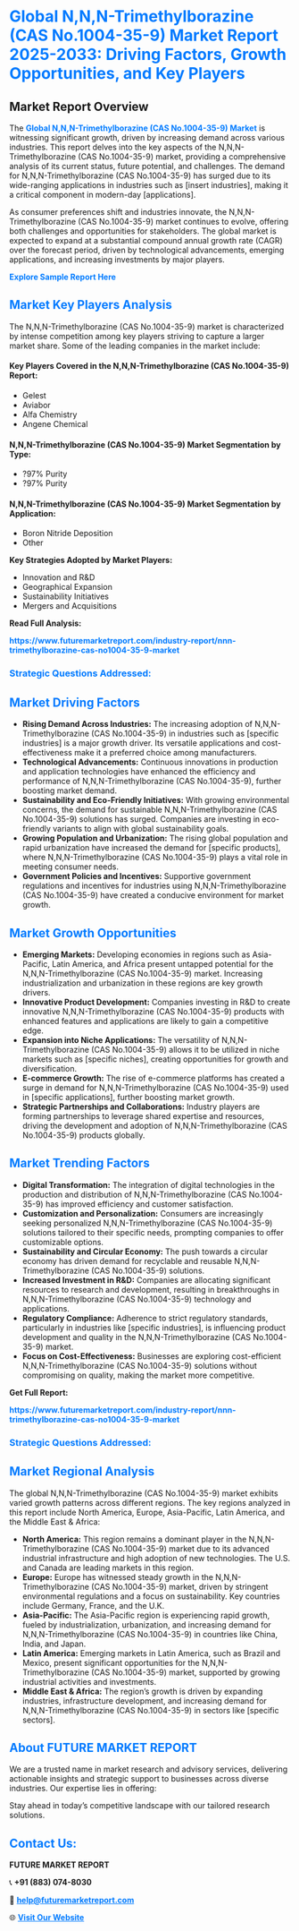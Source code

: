 <h1 style="color: #007BFF;">Global N,N,N-Trimethylborazine (CAS No.1004-35-9) Market Report 2025-2033: Driving Factors, Growth Opportunities, and Key Players</h1>

<section id="overview">
<h2>Market Report Overview</h2>
<p>The <a href="https://www.futuremarketreport.com/industry-report/nnn-trimethylborazine-cas-no1004-35-9-market" style="color: #007BFF; text-decoration: none;"><strong>Global N,N,N-Trimethylborazine (CAS No.1004-35-9) Market</strong></a> is witnessing significant growth, driven by increasing demand across various industries. This report delves into the key aspects of the N,N,N-Trimethylborazine (CAS No.1004-35-9) market, providing a comprehensive analysis of its current status, future potential, and challenges. The demand for N,N,N-Trimethylborazine (CAS No.1004-35-9) has surged due to its wide-ranging applications in industries such as [insert industries], making it a critical component in modern-day [applications].</p>
<p>As consumer preferences shift and industries innovate, the N,N,N-Trimethylborazine (CAS No.1004-35-9) market continues to evolve, offering both challenges and opportunities for stakeholders. The global market is expected to expand at a substantial compound annual growth rate (CAGR) over the forecast period, driven by technological advancements, emerging applications, and increasing investments by major players.</p>
</section>

<section id="overview">
<p><a href="https://www.futuremarketreport.com/request-sample/reportId=28399" style="color: #007BFF; text-decoration: none;"><strong>Explore Sample Report Here</strong></a></p>
</section>

<section id="key-players">
<h2 style="color: #007BFF;">Market Key Players Analysis</h2>
<p>The N,N,N-Trimethylborazine (CAS No.1004-35-9) market is characterized by intense competition among key players striving to capture a larger market share. Some of the leading companies in the market include:</p>
<h4>Key Players Covered in the N,N,N-Trimethylborazine (CAS No.1004-35-9) Report:</h4>
<ul><li>Gelest</li><li>Aviabor</li><li>Alfa Chemistry</li><li>Angene Chemical</li></ul>
<h4>N,N,N-Trimethylborazine (CAS No.1004-35-9) Market Segmentation by Type:</h4>
<ul><li>?97% Purity</li><li>?97% Purity</li></ul>

<h4>N,N,N-Trimethylborazine (CAS No.1004-35-9) Market Segmentation by Application:</h4>
<ul><li>Boron Nitride Deposition</li><li>Other</li></ul>
<p><strong>Key Strategies Adopted by Market Players:</strong></p>
<ul>
<li>Innovation and R&D</li>
<li>Geographical Expansion</li>
<li>Sustainability Initiatives</li>
<li>Mergers and Acquisitions</li>
</ul>
</section>

<section>
<p><strong>Read Full Analysis: </strong></p><a href="https://www.futuremarketreport.com/industry-report/nnn-trimethylborazine-cas-no1004-35-9-market" style="color: #007BFF; text-decoration: none;"><strong>https://www.futuremarketreport.com/industry-report/nnn-trimethylborazine-cas-no1004-35-9-market</strong></a>
<h3 style="color: #007BFF;">Strategic Questions Addressed:</h3>
</section>

<section id="driving-factors">
<h2 style="color: #007BFF;">Market Driving Factors</h2>
<ul>
<li><strong>Rising Demand Across Industries:</strong> The increasing adoption of N,N,N-Trimethylborazine (CAS No.1004-35-9) in industries such as [specific industries] is a major growth driver. Its versatile applications and cost-effectiveness make it a preferred choice among manufacturers.</li>
<li><strong>Technological Advancements:</strong> Continuous innovations in production and application technologies have enhanced the efficiency and performance of N,N,N-Trimethylborazine (CAS No.1004-35-9), further boosting market demand.</li>
<li><strong>Sustainability and Eco-Friendly Initiatives:</strong> With growing environmental concerns, the demand for sustainable N,N,N-Trimethylborazine (CAS No.1004-35-9) solutions has surged. Companies are investing in eco-friendly variants to align with global sustainability goals.</li>
<li><strong>Growing Population and Urbanization:</strong> The rising global population and rapid urbanization have increased the demand for [specific products], where N,N,N-Trimethylborazine (CAS No.1004-35-9) plays a vital role in meeting consumer needs.</li>
<li><strong>Government Policies and Incentives:</strong> Supportive government regulations and incentives for industries using N,N,N-Trimethylborazine (CAS No.1004-35-9) have created a conducive environment for market growth.</li>
</ul>
</section>

<section id="growth-opportunities">
<h2 style="color: #007BFF;">Market Growth Opportunities</h2>
<ul>
<li><strong>Emerging Markets:</strong> Developing economies in regions such as Asia-Pacific, Latin America, and Africa present untapped potential for the N,N,N-Trimethylborazine (CAS No.1004-35-9) market. Increasing industrialization and urbanization in these regions are key growth drivers.</li>
<li><strong>Innovative Product Development:</strong> Companies investing in R&D to create innovative N,N,N-Trimethylborazine (CAS No.1004-35-9) products with enhanced features and applications are likely to gain a competitive edge.</li>
<li><strong>Expansion into Niche Applications:</strong> The versatility of N,N,N-Trimethylborazine (CAS No.1004-35-9) allows it to be utilized in niche markets such as [specific niches], creating opportunities for growth and diversification.</li>
<li><strong>E-commerce Growth:</strong> The rise of e-commerce platforms has created a surge in demand for N,N,N-Trimethylborazine (CAS No.1004-35-9) used in [specific applications], further boosting market growth.</li>
<li><strong>Strategic Partnerships and Collaborations:</strong> Industry players are forming partnerships to leverage shared expertise and resources, driving the development and adoption of N,N,N-Trimethylborazine (CAS No.1004-35-9) products globally.</li>
</ul>
</section>

<section id="trending-factors">
<h2 style="color: #007BFF;">Market Trending Factors</h2>
<ul>
<li><strong>Digital Transformation:</strong> The integration of digital technologies in the production and distribution of N,N,N-Trimethylborazine (CAS No.1004-35-9) has improved efficiency and customer satisfaction.</li>
<li><strong>Customization and Personalization:</strong> Consumers are increasingly seeking personalized N,N,N-Trimethylborazine (CAS No.1004-35-9) solutions tailored to their specific needs, prompting companies to offer customizable options.</li>
<li><strong>Sustainability and Circular Economy:</strong> The push towards a circular economy has driven demand for recyclable and reusable N,N,N-Trimethylborazine (CAS No.1004-35-9) solutions.</li>
<li><strong>Increased Investment in R&D:</strong> Companies are allocating significant resources to research and development, resulting in breakthroughs in N,N,N-Trimethylborazine (CAS No.1004-35-9) technology and applications.</li>
<li><strong>Regulatory Compliance:</strong> Adherence to strict regulatory standards, particularly in industries like [specific industries], is influencing product development and quality in the N,N,N-Trimethylborazine (CAS No.1004-35-9) market.</li>
<li><strong>Focus on Cost-Effectiveness:</strong> Businesses are exploring cost-efficient N,N,N-Trimethylborazine (CAS No.1004-35-9) solutions without compromising on quality, making the market more competitive.</li>
</ul>
</section>

<section>
<p><strong>Get Full Report: </strong></p><a href="https://www.futuremarketreport.com/industry-report/nnn-trimethylborazine-cas-no1004-35-9-market" style="color: #007BFF; text-decoration: none;"><strong>https://www.futuremarketreport.com/industry-report/nnn-trimethylborazine-cas-no1004-35-9-market</strong></a>
<h3 style="color: #007BFF;">Strategic Questions Addressed:</h3>
</section>


<section id="regional-analysis">
<h2 style="color: #007BFF;">Market Regional Analysis</h2>
<p>The global N,N,N-Trimethylborazine (CAS No.1004-35-9) market exhibits varied growth patterns across different regions. The key regions analyzed in this report include North America, Europe, Asia-Pacific, Latin America, and the Middle East & Africa:</p>
<ul>
<li><strong>North America:</strong> This region remains a dominant player in the N,N,N-Trimethylborazine (CAS No.1004-35-9) market due to its advanced industrial infrastructure and high adoption of new technologies. The U.S. and Canada are leading markets in this region.</li>
<li><strong>Europe:</strong> Europe has witnessed steady growth in the N,N,N-Trimethylborazine (CAS No.1004-35-9) market, driven by stringent environmental regulations and a focus on sustainability. Key countries include Germany, France, and the U.K.</li>
<li><strong>Asia-Pacific:</strong> The Asia-Pacific region is experiencing rapid growth, fueled by industrialization, urbanization, and increasing demand for N,N,N-Trimethylborazine (CAS No.1004-35-9) in countries like China, India, and Japan.</li>
<li><strong>Latin America:</strong> Emerging markets in Latin America, such as Brazil and Mexico, present significant opportunities for the N,N,N-Trimethylborazine (CAS No.1004-35-9) market, supported by growing industrial activities and investments.</li>
<li><strong>Middle East & Africa:</strong> The region’s growth is driven by expanding industries, infrastructure development, and increasing demand for N,N,N-Trimethylborazine (CAS No.1004-35-9) in sectors like [specific sectors].</li>
</ul>
</section>

<footer>
<h2 style="color: #007BFF;">About FUTURE MARKET REPORT</h2>
<p>We are a trusted name in market research and advisory services, delivering actionable insights and strategic support to businesses across diverse industries. Our expertise lies in offering:</p>

<p>Stay ahead in today’s competitive landscape with our tailored research solutions.</p>

<h2 style="color: #007BFF;">Contact Us:</h2>
<p><strong>FUTURE MARKET REPORT</strong></p>
<p>📞 <strong>+91 (883) 074-8030</strong></p>
<p>📧 <strong><a href="mailto:help@futuremarketreport.com" style="color: #007BFF;">help@futuremarketreport.com</a></strong></p>
<p>🌐 <strong><a href="https://www.futuremarketreport.com/" style="color: #007BFF;">Visit Our Website</a></strong></p>
</footer>